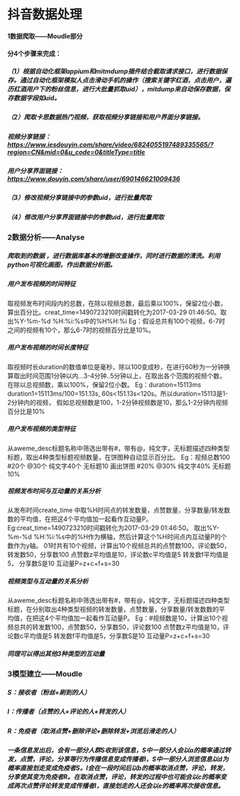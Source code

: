 # 抖音数据处理
#### 1数据爬取——Moudle部分
#### 分4个步骤来完成：
##### （1）根据自动化框架appium和mitmdump插件结合截取请求接口，进行数据保存。通过自动化框架模拟人点击滑动手机的操作（搜索关键字红酒，点击用户，遍历红酒用户下的粉丝信息，进行大批量抓取uid），mitdump来自动保存数据，保存数据字段如uid。
##### （2）爬取卡思数据热门视频，获取视频分享链接和用户界面分享链接。
##### 视频分享链接：https://www.iesdouyin.com/share/video/6824055197489335565/?region=CN&mid=0&u_code=0&titleType=title
##### 用户分享界面链接：https://www.douyin.com/share/user/690146621009436
##### （3）修改视频分享链接中的参数uid，进行批量爬取
##### （4）修改用户分享界面链接中的参数uid，进行批量爬取
###  2数据分析——Analyse
##### 爬取到的数据 ，进行数据库基本的增删改查操作，同时进行数据的清洗。利用python可视化画图，作出数据分析图。
##### 用户发布视频的时间特征
取视频发布时间段内的总数，在除以视频总数，最后乘以100%，保留2位小数，算出百分比。creat_time=1490723210时间戳转化为2017-03-29 01:46:50。取出%Y-%m-%d %H:%i:%s中的%H%H:%i
Eg：假设总共有100个视频，6-7时之间的视频有10个，那么6-7时的视频百分比是10%。

##### 用户发布视频的时间长度特征
取视频时长duration的数值单位是毫秒，除以100变成秒，在进行60秒为一分钟换算取出时间范围1分钟以内...3-4分钟..5分钟以上，在取出各个范围的视频个数，在除以总视频数，乘以100%，保留2位小数。
Eg：duration=15113ms  duration1=15113ms/100=151.13s,  60s<151.13s<120s。所以duration=15113是1-2分钟内的视频，
假如总视频数是100，1-2分钟视频数是10，那么1-2分钟内视频百分比是10%

##### 用户发布视频的类型特征
从aweme_desc标题名称中筛选出带有#，带有@，纯文字，无标题描述四种类型标题，取出4种类型标题视频数量，在饼图种自动显示百分比。
Eg：视频总数100   #20个  @30个   纯文字40个   无标题10
画出饼图 #20%   @30%  纯文字40%  无标题10%
##### 视频发布时间与互动量的关系分析
从发布时间create_time 中取%H时间点的转发数量，点赞数量，分享数量/转发数数的平均值，在把这4个平均值加一起看作互动量P。
Eg:creat_time=1490723210时间戳转化为2017-03-29 01:46:50。
取出%Y-%m-%d %H:%i:%s中的%H作为横轴，然后计算这个%H时间点内互动量P的个数作为y轴。
01时共有10个视频，计算出10个视频总共的点赞数100，评论数50，转发数50，分享数100
点赞数z平均值是10，评论数c平均值是5  转发数f平均值是5， 分享数S是10
互动量P=z+c+f+s=30

##### 视频类型与互动量的关系分析
从aweme_desc标题名称中筛选出带有#，带有@，纯文字，无标题描述四种类型标题，在分别取出4种类型视频的转发数量，点赞数量，分享数量/转发数数的平均值，在把这4个平均值加一起看作互动量P。
Eg：#视频数是10，计算出10个视频总共的转发数100，点赞数50，分享数50，评论数100
点赞数z平均值是10，评论数c平均值是5  转发数f平均值是5，分享数S是10
互动量P=z+c+f+s=30
##### 同理可以得出其他3种类型的互动量
###  3模型建立——Moudle
##### S：接收者（粉丝+刷到的人）
##### I：传播者（点赞的人+评论的人+转发的人）
##### R：免疫者（取消点赞+删除评论+删除转发+浏览后滑走的人）
##### 一条信息发出后，会有一部分人群S收到该信息，S中一部分人会以a的概率通过转发，点赞，评论，分享等行为传播信息变成传播者I，S中一部分人浏览信息以d为概率直接划走变成免疫者S。I会在一段时间后以b的概率取消点赞，评论，转发，分享使其变为免疫者R。在取消点赞，评论，转发的过程中也可能会以c的概率变成再次点赞评论转发变成传播者I，直接划走的人还会以e的概率再次接收信息。
 
 
 

